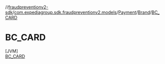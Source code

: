 //[fraudpreventionv2-sdk](../../../../../index.md)/[com.expediagroup.sdk.fraudpreventionv2.models](../../../index.md)/[Payment](../../index.md)/[Brand](../index.md)/[BC_CARD](index.md)

# BC_CARD

[JVM]\
[BC_CARD](index.md)
